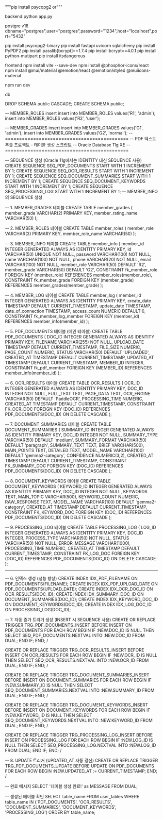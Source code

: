 """pip install psycopg2 or""" 

backend
python app.py

postgre v18
dbname="postgres",user="postgres",password="1234",host="localhost",port="5432"

pip install psycopg2-binary
pip install fastapi uvicorn sqlalchemy
pip install PyPDF2
pip install passlib[bcrypt]==1.7.4
pip install bcrypt==4.0.1
pip install python-mutipart
pip install itsdangerous

frontend
npm install vite --save-dev
npm install @phosphor-icons/react
npm install @mui/material @emotion/react @emotion/styled @muiicons-material

npm run dev




















db

DROP SCHEMA public CASCADE;
CREATE SCHEMA public;





-- MEMBER_ROLES insert
insert into MEMBER_ROLES values('R1', 'admin');
insert into MEMBER_ROLES values('R2', 'user');


-- MEMBER_GRADES insert
insert into MEMBER_GRADES values('G1', 'admin');
insert into MEMBER_GRADES values('G2', 'normal');
-- ============================================
-- PDF 텍스트 추출 프로젝트 - 테이블 생성 스크립트
-- Oracle Database 11g XE
-- ============================================

-- SEQUENCE 생성 (Oracle 11g에서는 IDENTITY 대신 SEQUENCE 사용)
CREATE SEQUENCE SEQ_PDF_DOCUMENTS START WITH 1 INCREMENT BY 1;
CREATE SEQUENCE SEQ_OCR_RESULTS START WITH 1 INCREMENT BY 1;
CREATE SEQUENCE SEQ_DOCUMENT_SUMMARIES START WITH 1 INCREMENT BY 1;
CREATE SEQUENCE SEQ_DOCUMENT_KEYWORDS START WITH 1 INCREMENT BY 1;
CREATE SEQUENCE SEQ_PROCESSING_LOG START WITH 1 INCREMENT BY 1;
-- MEMBER_INFO의 SEQUENCE 생성


-- 1. MEMBER_GRADES 테이블
CREATE TABLE member_grades (
    member_grade       VARCHAR(2) PRIMARY KEY,
    member_rating_name VARCHAR(50)
);

-- 2. MEMBER_ROLES 테이블
CREATE TABLE member_roles (
    member_role       VARCHAR(3) PRIMARY KEY,
    member_role_name  VARCHAR(50)
);


-- 3. MEMBER_INFO 테이블
CREATE TABLE member_info (
    member_id      INTEGER GENERATED ALWAYS AS IDENTITY PRIMARY KEY,
    id             VARCHAR(50) UNIQUE NOT NULL,
    password       VARCHAR(100) NOT NULL,
    name           VARCHAR(100) NOT NULL,
    phone          VARCHAR(20) NOT NULL,
    email          VARCHAR(100) NOT NULL,
    member_role    VARCHAR(50) DEFAULT 'R2',
    member_grade   VARCHAR(50) DEFAULT 'G2',
    CONSTRAINT fk_member_role 
        FOREIGN KEY (member_role) REFERENCES member_roles(member_role),
    CONSTRAINT fk_member_grade 
        FOREIGN KEY (member_grade) REFERENCES member_grades(member_grade)
);

-- 4. MEMBER_LOG 테이블
CREATE TABLE member_log (
    member_id          INTEGER GENERATED ALWAYS AS IDENTITY PRIMARY KEY,
    create_date        TIMESTAMP DEFAULT CURRENT_TIMESTAMP,
    update_date        TIMESTAMP,
    date_of_connection TIMESTAMP,
    access_count       NUMERIC DEFAULT 0,
    CONSTRAINT fk_member_log_member 
        FOREIGN KEY (member_id) REFERENCES member_info(member_id)
);


-- 5. PDF_DOCUMENTS 테이블 (메인 테이블)
CREATE TABLE PDF_DOCUMENTS (
    DOC_ID          INTEGER GENERATED ALWAYS AS IDENTITY PRIMARY KEY,
    FILENAME        VARCHAR(255)   NOT NULL,
    UPLOAD_DATE     TIMESTAMP       DEFAULT CURRENT_TIMESTAMP,
    FILE_SIZE       NUMERIC,
    PAGE_COUNT      NUMERIC,
    STATUS          VARCHAR(50)    DEFAULT 'UPLOADED',
    CREATED_AT      TIMESTAMP       DEFAULT CURRENT_TIMESTAMP,
    UPDATED_AT      TIMESTAMP       DEFAULT CURRENT_TIMESTAMP,
    MEMBER_ID       INTEGER,
    CONSTRAINT fk_pdf_member
        FOREIGN KEY (MEMBER_ID) REFERENCES member_info(member_id)
);

-- 6. OCR_RESULTS 테이블
CREATE TABLE OCR_RESULTS (
    OCR_ID          INTEGER GENERATED ALWAYS AS IDENTITY PRIMARY KEY,
    DOC_ID          INTEGER          NOT NULL,
    FULL_TEXT       TEXT,
    PAGE_DATA       TEXT,
    OCR_ENGINE      VARCHAR(50)    DEFAULT 'PaddleOCR',
    PROCESSING_TIME NUMERIC,
    CREATED_AT      TIMESTAMP       DEFAULT CURRENT_TIMESTAMP,
    CONSTRAINT FK_OCR_DOC FOREIGN KEY (DOC_ID) REFERENCES PDF_DOCUMENTS(DOC_ID) ON DELETE CASCADE
);

-- 7. DOCUMENT_SUMMARIES 테이블
CREATE TABLE DOCUMENT_SUMMARIES (
    SUMMARY_ID      INTEGER GENERATED ALWAYS AS IDENTITY PRIMARY KEY,
    DOC_ID          INTEGER          NOT NULL,
    SUMMARY_TYPE    VARCHAR(50)    DEFAULT 'medium',
    SUMMARY_FORMAT  VARCHAR(50)    DEFAULT 'paragraph',
    SUMMARY_TEXT    TEXT,
    BRIEF           VARCHAR(500),
    MAIN_POINTS     TEXT,
    DETAILED        TEXT,
    MODEL_NAME      VARCHAR(100)   DEFAULT 'gemma2-category',
    CONFIDENCE      NUMERIC(3,2),
    CREATED_AT      TIMESTAMP       DEFAULT CURRENT_TIMESTAMP,
    CONSTRAINT FK_SUMMARY_DOC FOREIGN KEY (DOC_ID) REFERENCES PDF_DOCUMENTS(DOC_ID) ON DELETE CASCADE
);

-- 8. DOCUMENT_KEYWORDS 테이블
CREATE TABLE DOCUMENT_KEYWORDS (
    KEYWORD_ID      INTEGER GENERATED ALWAYS AS IDENTITY PRIMARY KEY,
    DOC_ID          INTEGER          NOT NULL,
    KEYWORDS        TEXT,
    MAIN_TOPIC      VARCHAR(500),
    KEYWORD_COUNT   NUMERIC,
    RAW_RESPONSE    TEXT,
    MODEL_NAME      VARCHAR(100)   DEFAULT 'gemma2-category',
    CREATED_AT      TIMESTAMP       DEFAULT CURRENT_TIMESTAMP,
    CONSTRAINT FK_KEYWORD_DOC FOREIGN KEY (DOC_ID) REFERENCES PDF_DOCUMENTS(DOC_ID) ON DELETE CASCADE
);

-- 9. PROCESSING_LOG 테이블
CREATE TABLE PROCESSING_LOG (
    LOG_ID          INTEGER GENERATED ALWAYS AS IDENTITY PRIMARY KEY,
    DOC_ID          INTEGER,
    PROCESS_TYPE    VARCHAR(50)    NOT NULL,
    STATUS          VARCHAR(50)    NOT NULL,
    ERROR_MESSAGE   VARCHAR(1000),
    PROCESSING_TIME NUMERIC,
    CREATED_AT      TIMESTAMP       DEFAULT CURRENT_TIMESTAMP,
    CONSTRAINT FK_LOG_DOC FOREIGN KEY (DOC_ID) REFERENCES PDF_DOCUMENTS(DOC_ID) ON DELETE CASCADE
);

-- ------------------------------------------------------------

-- 6. 인덱스 생성 (성능 향상)
CREATE INDEX IDX_PDF_FILENAME ON PDF_DOCUMENTS(FILENAME);
CREATE INDEX IDX_PDF_UPLOAD_DATE ON PDF_DOCUMENTS(UPLOAD_DATE);
CREATE INDEX IDX_OCR_DOC_ID ON OCR_RESULTS(DOC_ID);
CREATE INDEX IDX_SUMMARY_DOC_ID ON DOCUMENT_SUMMARIES(DOC_ID);
CREATE INDEX IDX_KEYWORD_DOC_ID ON DOCUMENT_KEYWORDS(DOC_ID);
CREATE INDEX IDX_LOG_DOC_ID ON PROCESSING_LOG(DOC_ID);

-- 7. 자동 증가 트리거 생성 (INSERT 시 SEQUENCE 사용)
CREATE OR REPLACE TRIGGER TRG_PDF_DOCUMENTS_INSERT
BEFORE INSERT ON PDF_DOCUMENTS
FOR EACH ROW
BEGIN
    IF :NEW.DOC_ID IS NULL THEN
        SELECT SEQ_PDF_DOCUMENTS.NEXTVAL INTO :NEW.DOC_ID FROM DUAL;
    END IF;
END;
/

CREATE OR REPLACE TRIGGER TRG_OCR_RESULTS_INSERT
BEFORE INSERT ON OCR_RESULTS
FOR EACH ROW
BEGIN
    IF :NEW.OCR_ID IS NULL THEN
        SELECT SEQ_OCR_RESULTS.NEXTVAL INTO :NEW.OCR_ID FROM DUAL;
    END IF;
END;
/

CREATE OR REPLACE TRIGGER TRG_DOCUMENT_SUMMARIES_INSERT
BEFORE INSERT ON DOCUMENT_SUMMARIES
FOR EACH ROW
BEGIN
    IF :NEW.SUMMARY_ID IS NULL THEN
        SELECT SEQ_DOCUMENT_SUMMARIES.NEXTVAL INTO :NEW.SUMMARY_ID FROM DUAL;
    END IF;
END;
/

CREATE OR REPLACE TRIGGER TRG_DOCUMENT_KEYWORDS_INSERT
BEFORE INSERT ON DOCUMENT_KEYWORDS
FOR EACH ROW
BEGIN
    IF :NEW.KEYWORD_ID IS NULL THEN
        SELECT SEQ_DOCUMENT_KEYWORDS.NEXTVAL INTO :NEW.KEYWORD_ID FROM DUAL;
    END IF;
END;
/

CREATE OR REPLACE TRIGGER TRG_PROCESSING_LOG_INSERT
BEFORE INSERT ON PROCESSING_LOG
FOR EACH ROW
BEGIN
    IF :NEW.LOG_ID IS NULL THEN
        SELECT SEQ_PROCESSING_LOG.NEXTVAL INTO :NEW.LOG_ID FROM DUAL;
    END IF;
END;
/

-- 8. UPDATE 트리거 (UPDATED_AT 자동 갱신)
CREATE OR REPLACE TRIGGER TRG_PDF_DOCUMENTS_UPDATE
BEFORE UPDATE ON PDF_DOCUMENTS
FOR EACH ROW
BEGIN
    :NEW.UPDATED_AT := CURRENT_TIMESTAMP;
END;
/

-- 완료 메시지
SELECT '테이블 생성 완료!' as MESSAGE FROM DUAL;

-- 생성된 테이블 확인
SELECT table_name FROM user_tables
WHERE table_name IN ('PDF_DOCUMENTS', 'OCR_RESULTS', 'DOCUMENT_SUMMARIES', 'DOCUMENT_KEYWORDS', 'PROCESSING_LOG')
ORDER BY table_name;






